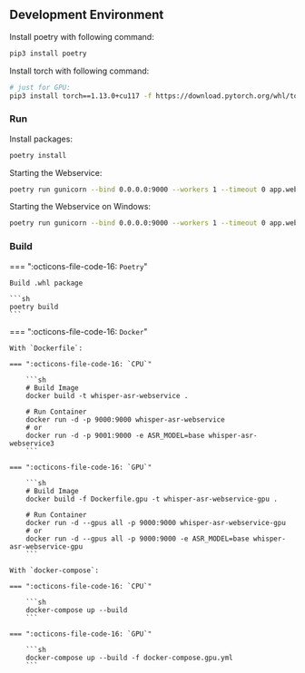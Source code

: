## Development Environment

Install poetry with following command:

```sh
pip3 install poetry
```

Install torch with following command:

```sh
# just for GPU:
pip3 install torch==1.13.0+cu117 -f https://download.pytorch.org/whl/torch
```

### Run

Install packages:

```sh
poetry install
```

Starting the Webservice:

```sh
poetry run gunicorn --bind 0.0.0.0:9000 --workers 1 --timeout 0 app.webservice:app -k uvicorn.workers.UvicornWorker
```

Starting the Webservice on Windows:

```sh
poetry run gunicorn --bind 0.0.0.0:9000 --workers 1 --timeout 0 app.webservice:app -k uvicorn.workers.UvicornWorker
```

### Build

=== ":octicons-file-code-16: `Poetry`"

    Build .whl package
    
    ```sh
    poetry build
    ```
=== ":octicons-file-code-16: `Docker`"

    With `Dockerfile`:

    === ":octicons-file-code-16: `CPU`"
    
        ```sh
        # Build Image
        docker build -t whisper-asr-webservice .
        
        # Run Container
        docker run -d -p 9000:9000 whisper-asr-webservice
        # or
        docker run -d -p 9001:9000 -e ASR_MODEL=base whisper-asr-webservice3
        ```
    
    === ":octicons-file-code-16: `GPU`"
    
        ```sh
        # Build Image
        docker build -f Dockerfile.gpu -t whisper-asr-webservice-gpu .
        
        # Run Container
        docker run -d --gpus all -p 9000:9000 whisper-asr-webservice-gpu
        # or
        docker run -d --gpus all -p 9000:9000 -e ASR_MODEL=base whisper-asr-webservice-gpu
        ```

    With `docker-compose`:
    
    === ":octicons-file-code-16: `CPU`"
    
        ```sh
        docker-compose up --build
        ```
    
    === ":octicons-file-code-16: `GPU`"
    
        ```sh
        docker-compose up --build -f docker-compose.gpu.yml
        ```

